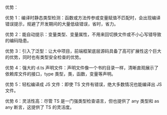 优势：

优势 1：编译时静态类型检测：函数或方法传参或变量赋值不匹配时，会出现编译错误提示，规避了开发期间的大量低级错误，省时，省力。

优势 2：能自动提示：变量类型、变量属性，不用来回切换文件或不小心写错导致的编码隐患。

优势 3：引入了泛型：让大中项目，前端框架底层源码具备了高可扩展性这个巨大的优势，同时也有类型安全检查的优势。

优势 4：强大的 d.ts 声明文件：声明文件像一个书的目录一样，清晰直观展示了依赖库文件的接口，type 类型，类，函数，变量等声明。

优势 5：轻松编译成 JS 文件：即使 TS 文件有错误，绝大多数情况也能编译出 JS 文件。

优势 6：灵活性高：尽管 TS 是一门强类型检查语言，但也提供了 any 类型和 as any 断言，这提供了 TS 的灵活度。
